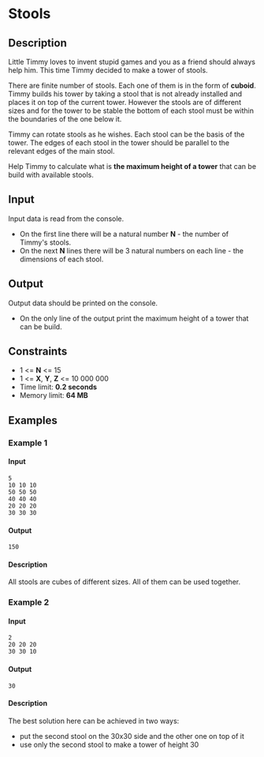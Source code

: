 # Stools

## Description
Little Timmy loves to invent stupid games and you as a friend should always help him. This time Timmy decided to make a tower of stools.

There are finite number of stools. Each one of them is in the form of **cuboid**. Timmy builds his tower by taking a stool that is not already installed and places it on top of the current tower. However the stools are of different sizes and for the tower to be stable the bottom of each stool must be within the boundaries of the one below it.

Timmy can rotate stools as he wishes. Each stool can be the basis of the tower. The edges of each stool in the tower should be parallel to the relevant edges of the main stool.

Help Timmy to calculate what is **the maximum height of a tower** that can be build with available stools.

## Input
Input data is read from the console.
* On the first line there will be a natural number **N** - the number of Timmy's stools.
* On the next **N** lines there will be 3 natural numbers on each line - the dimensions of each stool.

## Output
Output data should be printed on the console.
* On the only line of the output print the maximum height of a tower that can be build.

## Constraints
* 1 <= **N** <= 15
* 1 <= **X**, **Y**, **Z** <= 10 000 000
* Time limit: **0.2 seconds**
* Memory limit: **64 MB**

## Examples

### Example 1

#### Input
```
5
10 10 10
50 50 50
40 40 40
20 20 20
30 30 30
```

#### Output
```
150
```

#### Description
All stools are cubes of different sizes. All of them can be used together.

### Example 2

#### Input
```
2
20 20 20
30 30 10

```

#### Output
```
30
```

#### Description
The best solution here can be achieved in two ways:
* put the second stool on the 30x30 side and the other one on top of it
* use only the second stool to make a tower of height 30
